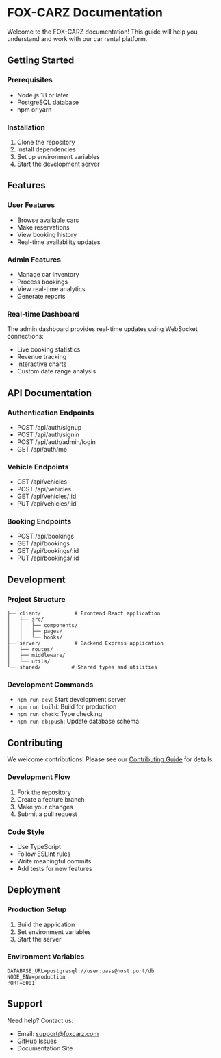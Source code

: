 # FOX-CARZ Documentation

Welcome to the FOX-CARZ documentation! This guide will help you understand and work with our car rental platform.

## Getting Started

### Prerequisites
- Node.js 18 or later
- PostgreSQL database
- npm or yarn

### Installation
1. Clone the repository
2. Install dependencies
3. Set up environment variables
4. Start the development server

## Features

### User Features
- Browse available cars
- Make reservations
- View booking history
- Real-time availability updates

### Admin Features
- Manage car inventory
- Process bookings
- View real-time analytics
- Generate reports

### Real-time Dashboard
The admin dashboard provides real-time updates using WebSocket connections:
- Live booking statistics
- Revenue tracking
- Interactive charts
- Custom date range analysis

## API Documentation

### Authentication Endpoints
- POST /api/auth/signup
- POST /api/auth/signin
- POST /api/auth/admin/login
- GET /api/auth/me

### Vehicle Endpoints
- GET /api/vehicles
- POST /api/vehicles
- GET /api/vehicles/:id
- PUT /api/vehicles/:id

### Booking Endpoints
- POST /api/bookings
- GET /api/bookings
- GET /api/bookings/:id
- PUT /api/bookings/:id

## Development

### Project Structure
```
├── client/           # Frontend React application
│   ├── src/
│   │   ├── components/
│   │   ├── pages/
│   │   └── hooks/
├── server/           # Backend Express application
│   ├── routes/
│   ├── middleware/
│   └── utils/
└── shared/          # Shared types and utilities
```

### Development Commands
- `npm run dev`: Start development server
- `npm run build`: Build for production
- `npm run check`: Type checking
- `npm run db:push`: Update database schema

## Contributing

We welcome contributions! Please see our [Contributing Guide](CONTRIBUTING.md) for details.

### Development Flow
1. Fork the repository
2. Create a feature branch
3. Make your changes
4. Submit a pull request

### Code Style
- Use TypeScript
- Follow ESLint rules
- Write meaningful commits
- Add tests for new features

## Deployment

### Production Setup
1. Build the application
2. Set environment variables
3. Start the server

### Environment Variables
```env
DATABASE_URL=postgresql://user:pass@host:port/db
NODE_ENV=production
PORT=8001
```

## Support

Need help? Contact us:
- Email: support@foxcarz.com
- GitHub Issues
- Documentation Site